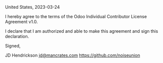 United States, 2023-03-24

I hereby agree to the terms of the Odoo Individual Contributor License
Agreement v1.0.

I declare that I am authorized and able to make this agreement and sign this
declaration.

Signed,

JD Hendrickson jd@mancrates.com <https://github.com/noiseunion>
